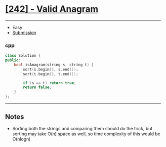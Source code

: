 # [[242] - Valid Anagram](https://leetcode.com/problems/valid-anagram/)

---

- Easy
- [Submission](https://leetcode.com/submissions/detail/866847879/)

### cpp
```cpp
class Solution {
public:
    bool isAnagram(string s, string t) {
        sort(s.begin(), s.end());
        sort(t.begin(), t.end());

        if (s == t) return true;
        return false;
    }
};
```

---

## Notes

- Sorting both the strings and comparing them should do the trick, but sorting may take O(n) space as well, so time complexity of this would be O(nlogn)
